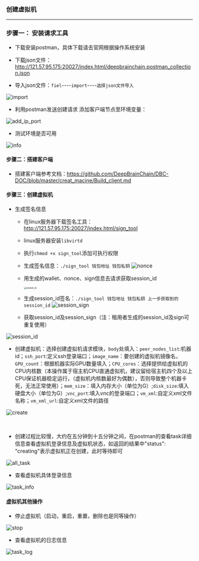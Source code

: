 ### 创建虚拟机

----

### 步骤一： 安装请求工具

* 下载安装postman，具体下载请去官网根据操作系统安装

* 下载json文件：http://121.57.95.175:20027/index.html/deepbrainchain.postman_collection.json

* 导入json文件：`fiel`----`import`----`选择json文件导入` 


![import](./import.png)




* 利用postman发送创建请求
  添加客户端节点至环境变量：


![add_ip_port](./add_ip_port.png)




  * 测试环境是否可用

    


![info](./info.png)








#### 步骤二：搭建客户端

* 搭建客户端参考文档：https://github.com/DeepBrainChain/DBC-DOC/blob/master/creat_macine/Build_client.md

  

#### 步骤三：创建虚拟机

* 生成签名信息
  * 在linux服务器下载签名工具：http://121.57.95.175:20027/index.html/sign_tool
  
  * linux服务器安装`libvirtd`
  
  * 执行`chmod +x sign_tool`添加可执行权限
  
  * 生成签名信息：`./sign_tool 钱包地址 钱包私钥`
    ![nonce](nonce.png)
  
    
  
  * 用生成的wallet、nonce、sign信息去请求获取session_id
  
    <img src="session_id.png" alt="session_id" style="zoom:40%;" />
  
    
  
  * 生成session_id签名：`./sign_tool 钱包地址 钱包私钥 上一步获取到的session_id`
    ![session_sign](session_sign.png)
  
  


  * 获取session_id及session_sign（注：租用者生成的session_id及sign可重复使用）

![session_id](./session_id.png)








  * 创建虚拟机：选择创建虚拟机请求模块，`body`处填入：`peer_nodes_list`:机器id；`ssh_port`:定义ssh登录端口；`image_name`：要创建的虚拟机镜像名，`GPU_count`：根据机器实际GPU数量填入；`CPU_cores`：选择提供给虚拟机的CPU内核数（本操作属于宿主机CPU直通虚拟机，建议留给宿主机四个及以上CPU保证机器稳定运行，（虚拟机内核数最好为偶数），否则导致整个机器卡死，无法正常使用）；`mem_size`：填入内存大小（单位为G）;`disk_size`:填入硬盘大小（单位为G）;`vnc_port`:填入vnc的登录端口；`vm_xml`:自定义xml文件名称；`vm_xml_url`:自定义xml文件的路径

![create](./create.png)

​    



  * 创建过程比较慢，大约在五分钟到十五分钟之间，在postman的查看task详细信息查看虚拟机登录信息及虚拟机状态，如返回的结果中"status": "creating"表示虚拟机正在创建，此时等待即可

![all_task](all_task.png)

  * 查看虚拟机具体登录信息

![task_info](task_info.png)

#### 虚拟机其他操作

* 停止虚拟机（启动，重启，重置，删除也是同等操作）

![stop](stop.png)

* 查看虚拟机的日志信息

![task_log](task_log.png)
